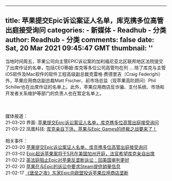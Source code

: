 
---
title: 苹果提交Epic诉讼案证人名单，库克携多位高管出庭接受询问
categories: 
    - 新媒体
    - Readhub - 分类
author: Readhub - 分类
comments: false
date: Sat, 20 Mar 2021 09:45:47 GMT
thumbnail: ''
---

<div>   
当地时间周五，苹果公司向主管EPIC诉讼案的加利福尼亚北区联邦地区法院提交了出席作证的名单，包括CEO蒂姆·库克等多位公司高管均在列 ... 除了库克与主管iOS软件及Mac软件的软件工程高级副总裁克雷格·费德里吉（Craig Federighi）外，苹果应用商店副总裁Matt Fischer、前市场总监（现苹果高阶顾问）Phil Schiller也在出席作证的名单上。此外，苹果应用商店反诈骗、支付系统、市场和开发者关系维护等部门的负责人也在暂定名单上。<br><br><br><br>媒体报道：<br>21-03-20 界面: <a href="https://www.jiemian.com/article/5836959.html">苹果提交Epic诉讼案证人名单，库克携多位高管出庭接受询问</a><br>21-03-22 凤凰科技: <a href="https://tech.ifeng.com/c/84oY0qjN4Ei">库克亲自下场，苹果与Epic Games的终极之战要来了！</a><br><br>相关事件：<br>21-03-20 <a href="https://readhub.cn/topic/84LA4H5bkyx">苹果提交Epic诉讼案证人名单，库克携多位高管出庭接受询问</a><br>21-03-02 <a href="https://readhub.cn/topic/84gLDQGW1Ix">Epic起诉苹果案将于5月在美国加州开庭，法官希望库克亲自出席</a><br>21-02-22 <a href="https://readhub.cn/topic/845r84g8dq6">英法庭阻止Epic对苹果反垄断诉讼：回美国审判更好</a><br>21-02-20 <a href="https://readhub.cn/topic/8405NAJKLDr">苹果在与Epic的诉讼中要求Steam提供销量信息</a><br>21-02-17 <a href="https://readhub.cn/topic/83V8vLodAbW">《堡垒之夜》东家Epic向欧盟投诉苹果应用商店垄断</a>  
</div>
            